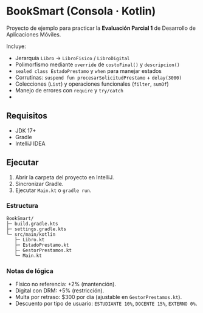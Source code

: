 # BookSmart (Consola · Kotlin)

Proyecto de ejemplo para practicar la **Evaluación Parcial 1** de Desarrollo de Aplicaciones Móviles.

Incluye:
- Jerarquía `Libro` → `LibroFisico` / `LibroDigital`
- Polimorfismo mediante `override` de `costoFinal()` y `descripcion()`
- `sealed class EstadoPrestamo` y `when` para manejar estados
- Corrutinas: `suspend fun procesarSolicitudPrestamo` + `delay(3000)`
- Colecciones (`List`) y operaciones funcionales (`filter`, `sumOf`)
- Manejo de errores con `require` y `try/catch`
- 
## Requisitos
- JDK 17+
- Gradle
- IntelliJ IDEA

## Ejecutar
1. Abrir la carpeta del proyecto en IntelliJ.
2. Sincronizar Gradle.
3. Ejecutar `Main.kt` o `gradle run`.

### Estructura
```
BookSmart/
├─ build.gradle.kts
├─ settings.gradle.kts
└─ src/main/kotlin
   ├─ Libro.kt
   ├─ EstadoPrestamo.kt
   ├─ GestorPrestamos.kt
   └─ Main.kt
```

### Notas de lógica
- Físico no referencia: +2% (mantención).
- Digital con DRM: +5% (restricción).
- Multa por retraso: $300 por día (ajustable en `GestorPrestamos.kt`).
- Descuento por tipo de usuario: `ESTUDIANTE 10%`, `DOCENTE 15%`, `EXTERNO 0%`.
